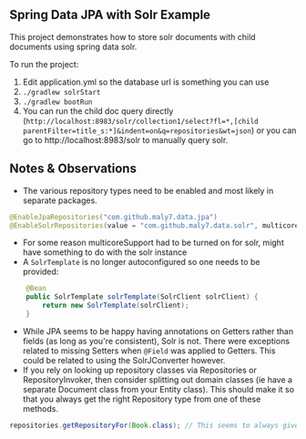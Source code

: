 Spring Data JPA with Solr Example
---------------------------------

This project demonstrates how to store solr documents with child documents using spring data solr.

To run the project:
1. Edit application.yml so the database url is something you can use
1. `./gradlew solrStart`
2. `./gradlew bootRun`
3. You can run the child doc query directly (`http://localhost:8983/solr/collection1/select?fl=*,[child parentFilter=title_s:*]&indent=on&q=repositories&wt=json`) or you can go to http://localhost:8983/solr to manually query solr.

Notes & Observations
--------------------
* The various repository types need to be enabled and most likely in separate packages.
```java
@EnableJpaRepositories("com.github.maly7.data.jpa")
@EnableSolrRepositories(value = "com.github.maly7.data.solr", multicoreSupport = true)
```
* For some reason multicoreSupport had to be turned on for solr, might have something to do with the solr instance
* A `SolrTemplate` is no longer autoconfigured so one needs to be provided:
```java
    @Bean
    public SolrTemplate solrTemplate(SolrClient solrClient) {
        return new SolrTemplate(solrClient);
    }
```
* While JPA seems to be happy having annotations on Getters rather than fields (as long as you're consistent), Solr is not. There were exceptions related to missing Setters when `@Field` was applied to Getters. This could be related to using the SolrJConverter however.
* If you rely on looking up repository classes via Repositories or RepositoryInvoker, then consider splitting out domain classes (ie have a separate Document class from your Entity class). This should make it so that you always get the right Repository type from one of these methods.
```java
repositories.getRepositoryFor(Book.class); // This seems to always give a solr repository, maybe because it's the last seen?
```
